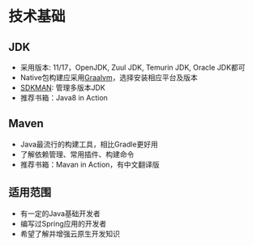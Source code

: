 # 技术基础

## JDK

* 采用版本: 11/17，OpenJDK, Zuul JDK, Temurin JDK, Oracle JDK都可
* Native包构建应采用[Graalvm](https://www.graalvm.org/downloads/)，选择安装相应平台及版本
* [SDKMAN](https://sdkman.io/install): 管理多版本JDK
* 推荐书箱：Java8 in Action

## Maven

* Java最流行的构建工具，相比Gradle更好用
* 了解依赖管理、常用插件、构建命令
* 推荐书箱：Mavan in Action，有中文翻译版


## 适用范围

* 有一定的Java基础开发者
* 编写过Spring应用的开发者
* 希望了解并增强云原生开发知识
